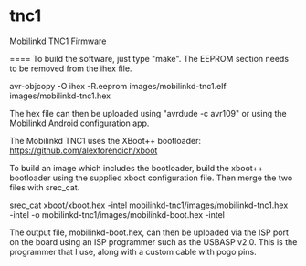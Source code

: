 tnc1
====

Mobilinkd TNC1 Firmware

====
To build the software, just type "make".  The EEPROM section needs to be
removed from the ihex file.

avr-objcopy -O ihex -R.eeprom images/mobilinkd-tnc1.elf images/mobilinkd-tnc1.hex

The hex file can then be uploaded using "avrdude -c avr109" or using the
Mobilinkd Android configuration app.

The Mobilinkd TNC1 uses the XBoot++ bootloader:
https://github.com/alexforencich/xboot

To build an image which includes the bootloader, build the xboot++ bootloader
using the supplied xboot configuration file.  Then merge the two files with
srec_cat.

srec_cat xboot/xboot.hex -intel mobilinkd-tnc1/images/mobilinkd-tnc1.hex \
    -intel -o mobilinkd-tnc1/images/mobilinkd-boot.hex -intel

The output file, mobilinkd-boot.hex, can then be uploaded via the ISP port on
the board using an ISP programmer such as the USBASP v2.0.  This is the
programmer that I use, along with a custom cable with pogo pins.

